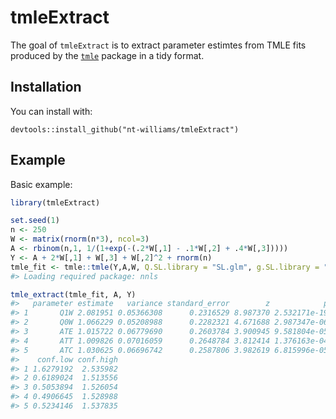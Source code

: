 
<!-- README.md is generated from README.Rmd. Please edit that file -->

# tmleExtract

The goal of `tmleExtract` is to extract parameter estimtes from TMLE
fits produced by the
[`tmle`](https://cran.r-project.org/web/packages/tmle/index.html)
package in a tidy format.

## Installation

You can install with:

`devtools::install_github("nt-williams/tmleExtract")`

## Example

Basic example:

``` r
library(tmleExtract)

set.seed(1)
n <- 250
W <- matrix(rnorm(n*3), ncol=3)
A <- rbinom(n,1, 1/(1+exp(-(.2*W[,1] - .1*W[,2] + .4*W[,3]))))
Y <- A + 2*W[,1] + W[,3] + W[,2]^2 + rnorm(n)
tmle_fit <- tmle::tmle(Y,A,W, Q.SL.library = "SL.glm", g.SL.library = "SL.glm")
#> Loading required package: nnls

tmle_extract(tmle_fit, A, Y)
#>   parameter estimate   variance standard_error        z            p
#> 1       Q1W 2.081951 0.05366308      0.2316529 8.987370 2.532171e-19
#> 2       Q0W 1.066229 0.05208988      0.2282321 4.671688 2.987347e-06
#> 3       ATE 1.015722 0.06779690      0.2603784 3.900945 9.581804e-05
#> 4       ATT 1.009826 0.07016059      0.2648784 3.812414 1.376163e-04
#> 5       ATC 1.030625 0.06696742      0.2587806 3.982619 6.815996e-05
#>    conf.low conf.high
#> 1 1.6279192  2.535982
#> 2 0.6189024  1.513556
#> 3 0.5053894  1.526054
#> 4 0.4906645  1.528988
#> 5 0.5234146  1.537835
```
